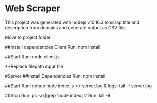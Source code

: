 # Web Scraper

This project was generated with nodejs v10.16.3 to scrap title and description from domains and generate output as CSV file.

Move to project folder

##Install dependencies Client
Run: npm install

##Start
Run: node client.js <filePath> 

**Replace filepath input file

#Server
##Install Dependencies
Run: npm install

##Start
Run: nohup node index.js >> server.log &
logs: tail -f server.log

##Stop
Run: ps -ax|grep 'node index.js'
Run: kill -9 <pid>